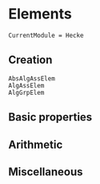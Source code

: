 # Elements
```@meta
CurrentModule = Hecke
```


## Creation

```@docs
AbsAlgAssElem
AlgAssElem
AlgGrpElem
```

## Basic properties

## Arithmetic

## Miscellaneous
